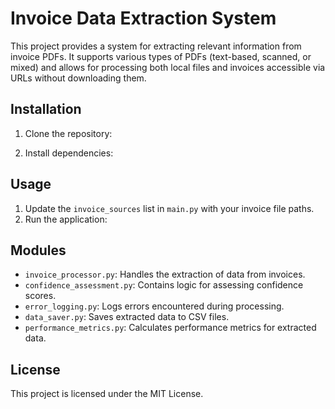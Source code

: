 # Invoice Data Extraction System

This project provides a system for extracting relevant information from invoice PDFs. It supports various types of PDFs (text-based, scanned, or mixed) and allows for processing both local files and invoices accessible via URLs without downloading them.

## Installation

1. Clone the repository:

2. Install dependencies:

## Usage

1. Update the `invoice_sources` list in `main.py` with your invoice file paths.
2. Run the application:

## Modules

- `invoice_processor.py`: Handles the extraction of data from invoices.
- `confidence_assessment.py`: Contains logic for assessing confidence scores.
- `error_logging.py`: Logs errors encountered during processing.
- `data_saver.py`: Saves extracted data to CSV files.
- `performance_metrics.py`: Calculates performance metrics for extracted data.

## License

This project is licensed under the MIT License.
